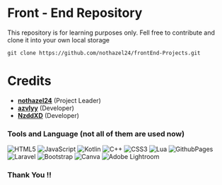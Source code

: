 # Front - End Repository
This repository is for learning purposes only. Fell free to contribute and clone it into your own local storage
```shell
git clone https://github.com/nothazel24/frontEnd-Projects.git
```

# Credits
+ [**nothazel24**](https://github.com/nothazel24) (Project Leader)
+ [**azvlyy**](https://github.com/azvlyy) (Developer)
+ [**NzddXD**](https://github.com/NzddXD) (Developer)

### Tools and Language (not all of them are used now)
![HTML5](https://img.shields.io/badge/html5-%23E34F26.svg?style=flat-square&logo=html5&logoColor=white) ![JavaScript](https://img.shields.io/badge/javascript-%23323330.svg?style=flat-square&logo=javascript&logoColor=%23F7DF1E) ![Kotlin](https://img.shields.io/badge/kotlin-%237F52FF.svg?style=flat-square&logo=kotlin&logoColor=white) ![C++](https://img.shields.io/badge/c++-%2300599C.svg?style=flat-square&logo=c%2B%2B&logoColor=white) ![CSS3](https://img.shields.io/badge/css3-%231572B6.svg?style=flat-square&logo=css3&logoColor=white) ![Lua](https://img.shields.io/badge/lua-%232C2D72.svg?style=flat-square&logo=lua&logoColor=white) ![GithubPages](https://img.shields.io/badge/github%20pages-121013?style=flat-square&logo=github&logoColor=white) ![Laravel](https://img.shields.io/badge/laravel-%23FF2D20.svg?style=flat-square&logo=laravel&logoColor=white) ![Bootstrap](https://img.shields.io/badge/bootstrap-%238511FA.svg?style=flat-square&logo=bootstrap&logoColor=white) ![Canva](https://img.shields.io/badge/Canva-%2300C4CC.svg?style=flat-square&logo=Canva&logoColor=white) ![Adobe Lightroom](https://img.shields.io/badge/Adobe%20Lightroom-31A8FF.svg?style=flat-square&logo=Adobe%20Lightroom&logoColor=white)

### Thank You !!

